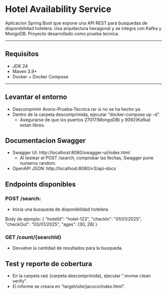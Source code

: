 # Hotel Availability Service

Aplicacion Spring Boot que expone una API REST para busquedas de disponibilidad hotelera.
Usa arquitectura hexagonal y se integra con Kafka y MongoDB.
Proyecto desarrollado como prueba tecnica.

---

## Requisitos

 - JDK 24
 - Maven 3.9+
 - Docker + Docker Compose

---

## Levantar el entorno

 - Descomprimir Avoris-Prueba-Tecnica.rar si no se ha hecho ya.
 - Dentro de la carpeta descomprimida, ejecutar "docker-compose up -d".
   - Asegurarse de que los puertos 27017(MongoDB) y 9092(Kafka) estan libres.

## Documentacion Swagger

 - Swagger UI: http://localhost:8080/swagger-ui/index.html
   - Al testear el POST /search, comprobar las fechas, Swagger pone numeros random.
 - OpenAPI JSON: http://localhost:8080/v3/api-docs

## Endpoints disponibles

### POST /search:

 - Inicia una busqueda de disponibilidad hotelera.

Body de ejemplo:
{
  "hotelId": "hotel-123",
  "checkIn": "01/01/2025",
  "checkOut": "03/01/2025",
  "ages": [30, 28]
}

### GET /count/{searchId}

 - Devuelve la cantidad de resultados para la busqueda.

## Test y reporte de cobertura

 - En la carpeta raiz (carpeta descomprimida), ejecutar ".mvmw clean verify".
 - El informe se creara en "target/site/jacoco/index.html".